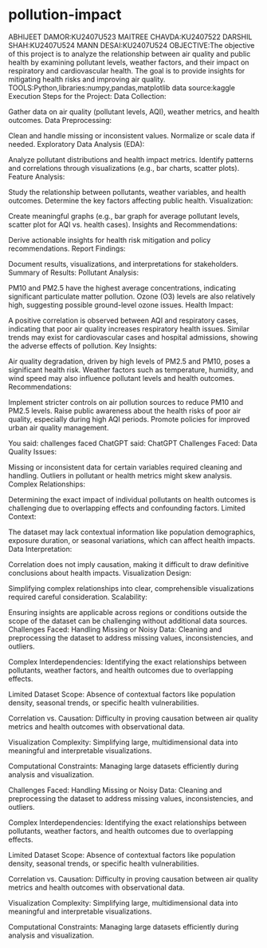 # pollution-impact
ABHIJEET DAMOR:KU2407U523
MAITREE CHAVDA:KU2407522
DARSHIL SHAH:KU2407U524
MANN DESAI:KU2407U524
OBJECTIVE:The objective of this project is to analyze the relationship between air quality and public health by examining pollutant levels, weather factors, and their impact on respiratory and cardiovascular health. The goal is to provide insights for mitigating health risks and improving air quality.
TOOLS:Python,libraries:numpy,pandas,matplotlib
data source:kaggle
Execution Steps for the Project:
Data Collection:

Gather data on air quality (pollutant levels, AQI), weather metrics, and health outcomes.
Data Preprocessing:

Clean and handle missing or inconsistent values.
Normalize or scale data if needed.
Exploratory Data Analysis (EDA):

Analyze pollutant distributions and health impact metrics.
Identify patterns and correlations through visualizations (e.g., bar charts, scatter plots).
Feature Analysis:

Study the relationship between pollutants, weather variables, and health outcomes.
Determine the key factors affecting public health.
Visualization:

Create meaningful graphs (e.g., bar graph for average pollutant levels, scatter plot for AQI vs. health cases).
Insights and Recommendations:

Derive actionable insights for health risk mitigation and policy recommendations.
Report Findings:

Document results, visualizations, and interpretations for stakeholders.
Summary of Results:
Pollutant Analysis:

PM10 and PM2.5 have the highest average concentrations, indicating significant particulate matter pollution.
Ozone (O3) levels are also relatively high, suggesting possible ground-level ozone issues.
Health Impact:

A positive correlation is observed between AQI and respiratory cases, indicating that poor air quality increases respiratory health issues.
Similar trends may exist for cardiovascular cases and hospital admissions, showing the adverse effects of pollution.
Key Insights:

Air quality degradation, driven by high levels of PM2.5 and PM10, poses a significant health risk.
Weather factors such as temperature, humidity, and wind speed may also influence pollutant levels and health outcomes.
Recommendations:

Implement stricter controls on air pollution sources to reduce PM10 and PM2.5 levels.
Raise public awareness about the health risks of poor air quality, especially during high AQI periods.
Promote policies for improved urban air quality management.






You said:
challenges faced
ChatGPT said:
ChatGPT
Challenges Faced:
Data Quality Issues:

Missing or inconsistent data for certain variables required cleaning and handling.
Outliers in pollutant or health metrics might skew analysis.
Complex Relationships:

Determining the exact impact of individual pollutants on health outcomes is challenging due to overlapping effects and confounding factors.
Limited Context:

The dataset may lack contextual information like population demographics, exposure duration, or seasonal variations, which can affect health impacts.
Data Interpretation:

Correlation does not imply causation, making it difficult to draw definitive conclusions about health impacts.
Visualization Design:

Simplifying complex relationships into clear, comprehensible visualizations required careful consideration.
Scalability:

Ensuring insights are applicable across regions or conditions outside the scope of the dataset can be challenging without additional data sources.
Challenges Faced:
Handling Missing or Noisy Data:
Cleaning and preprocessing the dataset to address missing values, inconsistencies, and outliers.

Complex Interdependencies:
Identifying the exact relationships between pollutants, weather factors, and health outcomes due to overlapping effects.

Limited Dataset Scope:
Absence of contextual factors like population density, seasonal trends, or specific health vulnerabilities.

Correlation vs. Causation:
Difficulty in proving causation between air quality metrics and health outcomes with observational data.

Visualization Complexity:
Simplifying large, multidimensional data into meaningful and interpretable visualizations.

Computational Constraints:
Managing large datasets efficiently during analysis and visualization.

Challenges Faced:
Handling Missing or Noisy Data:
Cleaning and preprocessing the dataset to address missing values, inconsistencies, and outliers.

Complex Interdependencies:
Identifying the exact relationships between pollutants, weather factors, and health outcomes due to overlapping effects.

Limited Dataset Scope:
Absence of contextual factors like population density, seasonal trends, or specific health vulnerabilities.

Correlation vs. Causation:
Difficulty in proving causation between air quality metrics and health outcomes with observational data.

Visualization Complexity:
Simplifying large, multidimensional data into meaningful and interpretable visualizations.

Computational Constraints:
Managing large datasets efficiently during analysis and visualization.
